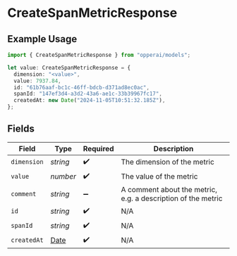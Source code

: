 # CreateSpanMetricResponse

## Example Usage

```typescript
import { CreateSpanMetricResponse } from "opperai/models";

let value: CreateSpanMetricResponse = {
  dimension: "<value>",
  value: 7937.84,
  id: "61b76aaf-bc1c-46ff-bdcb-d371ad8ec0ac",
  spanId: "147ef3d4-a3d2-43a6-ae1c-33b39967fc17",
  createdAt: new Date("2024-11-05T10:51:32.185Z"),
};
```

## Fields

| Field                                                                                         | Type                                                                                          | Required                                                                                      | Description                                                                                   |
| --------------------------------------------------------------------------------------------- | --------------------------------------------------------------------------------------------- | --------------------------------------------------------------------------------------------- | --------------------------------------------------------------------------------------------- |
| `dimension`                                                                                   | *string*                                                                                      | :heavy_check_mark:                                                                            | The dimension of the metric                                                                   |
| `value`                                                                                       | *number*                                                                                      | :heavy_check_mark:                                                                            | The value of the metric                                                                       |
| `comment`                                                                                     | *string*                                                                                      | :heavy_minus_sign:                                                                            | A comment about the metric, e.g. a description of the metric                                  |
| `id`                                                                                          | *string*                                                                                      | :heavy_check_mark:                                                                            | N/A                                                                                           |
| `spanId`                                                                                      | *string*                                                                                      | :heavy_check_mark:                                                                            | N/A                                                                                           |
| `createdAt`                                                                                   | [Date](https://developer.mozilla.org/en-US/docs/Web/JavaScript/Reference/Global_Objects/Date) | :heavy_check_mark:                                                                            | N/A                                                                                           |